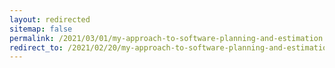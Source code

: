 ```yaml
---
layout: redirected
sitemap: false
permalink: /2021/03/01/my-approach-to-software-planning-and-estimation.html/
redirect_to: /2021/02/20/my-approach-to-software-planning-and-estimation.html/
---
```

